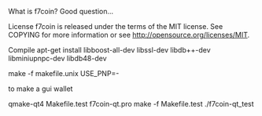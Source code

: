 What is f7coin?
Good question...

License
f7coin is released under the terms of the MIT license. See COPYING for more
information or see http://opensource.org/licenses/MIT.

Compile
apt-get install libboost-all-dev libssl-dev libdb++-dev libminiupnpc-dev libdb48-dev

make -f makefile.unix USE_PNP=-

to make a gui wallet

qmake-qt4 Makefile.test f7coin-qt.pro
make -f Makefile.test
./f7coin-qt_test


